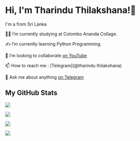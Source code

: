 <h1 align="left">Hi, I'm Tharindu Thilakshana!👋  </h1>

I'm a from Sri Lanka

👩‍🎓 I’m currently studying at Colombo Ananda Collage.

✍ I’m currently learning Python Programming. 

👯 I’m looking to collaborate [on YouTube](https://www.youtube.com/channel/UC_wNwisVb5i33fW6rNkrIlA)

📫 How to reach me : [Telegram](@tharindu thilakshana)

💬 Ask me about anything [on Telegram](https://t.me/joinchat/52H00g1YfSMxOWZl)

 
 
<h2 align="Left">My GitHub Stats </h2>

<p ><a href="https://github.com/anuraghazra/github-readme-stats"><img src="https://github-readme-stats.vercel.app/api/top-langs/?username=TharinduThilakshana&theme=tokyonight&layout=compact&hide_langs_below=1" /></a></p>

<p><img src="https://github-profile-trophy.vercel.app/?username=TharinduThilakshana&theme=discord&row=2&column=3"></p>

<p>
    <a href="https://github.com/anuraghazra/github-readme-stats"><img src="https://github-readme-stats.vercel.app/api?username=TharinduThilakshana&count_private=true&include_all_commits=true&show_icons=true&theme=tokyonight&custom_title=GitHub+Stats"></a>

<a href="https://github.com/denvercoder1/github-readme-streak-stats"><img src="https://github-readme-streak-stats.herokuapp.com?user=TharinduThilakshana&theme=tokyonight"></a>
</p>
